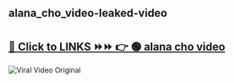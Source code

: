 
 ## alana_cho_video-leaked-video 

# <h2><a href="https://clipsfans.com/alana_cho_video&ref=git">🔗 Click to LINKS ⏩⏩ 👉 🟢 alana cho video </a></h2>

<a href="https://clipsfans.com/alana_cho_video&ref=git" rel="nofollow" data-target="animated-image.originalLink"><img src="https://i.ibb.co.com/xMMVF88/686577567.gif" alt="Viral Video Original" style="max-width: 100%; display: inline-block;" data-target="animated-image.originalImage"></a>

